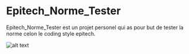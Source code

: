 # Epitech_Norme_Tester
Epitech_Norme_Tester est un projet personel qui as pour but de tester la norme celon le coding style epitech.

![alt text](https://zupimages.net/up/21/17/ee6m.png)
